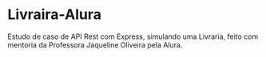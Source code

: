 # Livraira-Alura
Estudo de caso de API Rest com Express, simulando uma Livraria, feito com mentoria da Professora Jaqueline Oliveira pela Alura.
